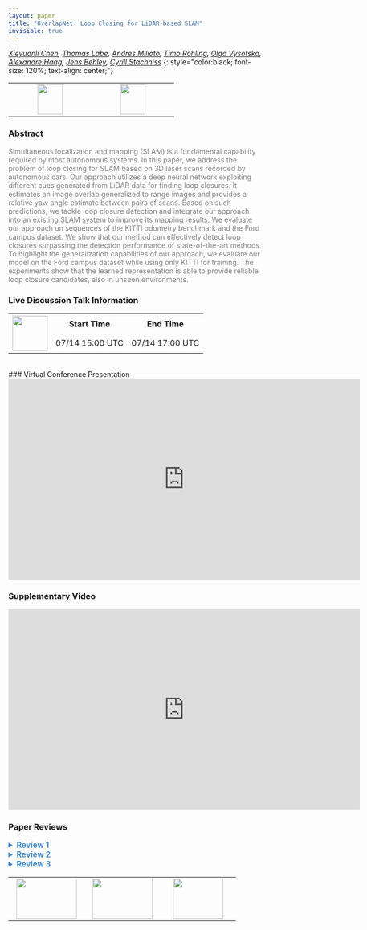 ```yaml
---
layout: paper
title: "OverlapNet: Loop Closing for LiDAR-based SLAM"
invisible: true
---
```

*[Xieyuanli Chen](https://www.ipb.uni-bonn.de/people/xieyuanli-chen/),  [Thomas Läbe](https://www.ipb.uni-bonn.de/people/thomas-laebe/),  [Andres Milioto](https://www.ipb.uni-bonn.de/people/andres-milioto/),  [Timo Röhling](https://www.ipb.uni-bonn.de/people/timo-rohling/), [Olga Vysotska](http://), [Alexandre Haag](http://),  [Jens Behley](https://www.ipb.uni-bonn.de/people/jens-behley/),  [Cyrill Stachniss](https://www.ipb.uni-bonn.de/people/cyrill-stachniss/)*
{: style="color:black; font-size: 120%; text-align: center;"}

<table width="30%"> <tr>
<td style="width: 20%; text-align: center;"><a href="http://www.roboticsproceedings.org/rss16/p009.pdf"><img src="{{ site.baseurl }}/images/paper_link.png"
width = "50"  height = "60"/> </a> </td>

<td style="width: 20%; text-align: center;"><a href="https://github.com/PRBonn/OverlapNet"><img src="{{ site.baseurl }}/images/software_link.png"
width = "50"  height = "60"/> </a> </td>

</tr></table>

### Abstract
<html><p style="color:gray; font-size: 100%; text-align: justified;">
Simultaneous localization and mapping (SLAM) is a fundamental capability required by most autonomous systems. In this paper, we address the problem of loop closing for SLAM based on 3D laser scans recorded by autonomous cars. Our approach utilizes a deep neural network exploiting different cues generated from LiDAR data for finding loop closures. It estimates an image overlap generalized to range images and provides a relative yaw angle estimate between pairs of scans. Based on such predictions, we tackle loop closure detection and integrate our approach into an existing SLAM system to improve its mapping results. We evaluate our approach on sequences of the KITTI odometry benchmark and the Ford campus dataset. We show that our method can effectively detect loop closures surpassing the detection performance of state-of-the-art methods. To highlight the generalization capabilities of our approach, we evaluate our model on the Ford campus dataset while using only KITTI for training. The experiments show that the learned representation is able to provide reliable loop closure candidates, also in unseen environments.
</p></html>

### Live Discussion Talk Information
<html>
<table width="50%">
<tr> <th rowspan="2"><a href="https://pheedloop.com/rss2020/virtual/"><img src="{{ site.baseurl }}/images/pheedloop_link.png" width = "70"  height = "70"/> </a> </th> <th> Start Time </th> <th> End Time </th> </tr>
<tr> <td> 07/14 15:00 UTC </td><td> 07/14 17:00 UTC </td></tr>
</table> <br> </html>
### Virtual Conference Presentation
<iframe width="700" height="400" src="https://www.youtube.com/embed/t3TF4mwp6ho" frameborder="0" allow="accelerometer; autoplay; encrypted-media; gyroscope; picture-in-picture" allowfullscreen></iframe>

### Supplementary Video
<iframe width="700" height="400" src="https://www.youtube.com/embed/YTfliBco6aw " frameborder="0" allow="accelerometer; autoplay; encrypted-media; gyroscope; picture-in-picture" allowfullscreen></iframe>

### Paper Reviews
<details><summary style="font-size:110%; color:#438BCA; cursor: pointer;"><b> Review 1</b></summary>
<p style="color:gray; font-size: 100%; text-align: justified; white-space: pre-line">
This paper proposes an interesting solution to loop closure detection in 3D range data. It is very clearly written and generally easy to follow. The reported results are significant, with high recall rates and accurate angle and position estimates, in what appears to be a competitive run-time. I appreciate that you perform ablation studies and compare to different input modalities (Table V) and different variants (Table III).

The related work section is mostly relevant and complete. However, I would recommend to also relate to recent work on learning-based place recognition of Sun et al. (Li Sun et al., "Localising Faster: Efficient and precise lidar-based robot localisation in large-scale environments", ICRA 2020, 	arXiv:2003.01875) Furthermore, I think that the claim that methods using handcrafted features are "therefore often scene-specific" needs to be better substantiated. Can you cite evidence that they do not generalise to different environments? In particular, your evaluation is on two similar urban datasets, so I think you cannot claim that OverlapNet is less scene specific without further substantiation.

In Sec III-A you state that overlap percentage may be a better measure of loop closure than using the estimated spatial distance. This is certainly true, and is also the rationale for the many appearance-based methods (that you also cite in Sec II).

In Fig 3, I was surprised to see that there is not even a local maximum at the correct position in (a). Could you please clarify why that is so?

Regarding the comparison to learning-based methods (OREOS) it would be interesting to see not only KITTI sequence 00, but also other experiments from the OREOS paper; e.g., the NCLT dataset. 

As you also state in the paper, it appears that it is the use of additional sensor modalities that gives the greatest benefits for OverlapNet. Looking at the results in Tables IV and V, the depth-only OverlapNet has similar performance as OREOS (and higher variance in the yaw estimate) and lower than the method of Sun et al. (above). This is an interesting conclusion.
Looking at the results for geometry only (and using prior pose information), the difference between OverlapNet and the baselines is not significant. The precision/recall curves for the Ford dataset in Fig 5b are indistinguishable ("ours", M2DP, and "histogram"), and rather close for KITTI (5a). In Table II, the numbers are also nearly indistinguishable.

In Fig 7, what are the precision rates? (Reporting recall without precision is not very informative.)

Regarding the execution time, please clarify if the reported 630/550 ms is for the whole dataset, and what the processing time is as a function of map size.

Minor edits/typos:
1) Below eq (3): misformed sentence "using the maximum overall these overlaps"
2) Fig 3(c): "Groud" -> "Ground"
3) "the most 100 recent scans" -> "the 100 most recent scans"
4) Check capitalisation in the reference list ("Pointnetvlad")
5) Some arXiv URLs are missing in the reference list.

</p> </details>

<details><summary style="font-size:110%; color:#438BCA; cursor: pointer;"><b> Review 2</b></summary>
<p style="color:gray; font-size: 100%; text-align: justified; white-space: pre-line">
The paper presents an interesting new technique for estimating the overlap of 3D lidar scans.  This is an important problem for localization of automated vehicles in urban and suburban environment, and is made challenging due to the highly dynamic nature of these scenes, and susceptibility for aliasing due to many urban roads and intersections looking alike (e.g. Manhattan road layouts).  The new method provides good initializations for ICP and integrates readily with pose graph optimization, yielding a capable system. Strong results are obtained for Kitti and impressively the technique operates successfully on the Ford campus dataset without retraining.

The paper is written very clearly and conveys strong technical strength, with novel insights in the design of the Siamese network and the use of the spherical projection representation for lidar scan matching to achieve a lightweight approach. 

The paper has an extensive evaluation and this is one of the strengths of the paper.  Each claim for the new technique is carefully buttressed with appropriate experimental results, including strong precision-recall curves, comparison against other methods, interesting qualitative results and a careful analysis of the yaw estimation errors and ICP registration errors. 

(A minor point, I'm a little surprised that the Kitti yaw estimation errors are as high as 20 degrees for the lower overlap percentage while only as high as 5 degrees for the Ford campus data set, this must be a property of one data set vs. the other?)

The figures and tables are all prepared with great care, and the video is nicely done.  

It would be ideal to see how this technique worked in a true Manhattan-style environment (larger-scale map with repetitive grid-structure) and to see how it degrades when the aliasing is really bad (e.g. nested turns around and around parallel and perpendicular linear city blocks). 
</p> </details>

<details><summary style="font-size:110%; color:#438BCA; cursor: pointer;"><b> Review 3</b></summary>
<p style="color:gray; font-size: 100%; text-align: justified; white-space: pre-line">
The work takes a step toward removing the need for using state estimates in place recognition. I subscribe to the idea and do think SLAM approaches that rely on the current estimate and geometric nearest neighbor search, despite impressive results, are not a true general solution to the problem. This is simply due to the fact that if the drift is large, the algorithm is doomed to fail. In contrast, the detection of a match between two frames, here using LIDAR, has a better chance of adding useful loop-closures to the SLAM graph.

My main concern is the claim of 3D SLAM which is not verified. The datasets and results are for cars. Therefore, estimating the relative yaw angle is sufficient to have a good result in ICP. I expect the method to be useful for a more general 3D SLAM problem where all motion axes are excited, but the paper claims it without showing it. But of course, the 3D LIDAR data is processed as input and name can be used anyway. 

I'm also interested in seeing the side views of Figure 6. Is the height estimation as good as the top view?
</p> </details>

<table width="100%"><tr><td style="width: 30%; text-align: center;"><a href="{{ site.baseurl }}/program/papers/8"> <img src="{{ site.baseurl }}/images/previous_icon.png" width = "120"  height = "80"/> </a> </td>

<td style="width: 30%; text-align: center;"><a href="{{ site.baseurl }}/program/papers"> <img src="{{ site.baseurl }}/images/overview_icon.png" width = "120"  height = "80"/> </a> </td> 

<td style="width: 30%; text-align: center;"><a href="{{ site.baseurl }}/program/papers/10"> <img src="{{ site.baseurl }}/images/next_icon.png" width = "100"  height = "80"/> </a> </td> 

</tr></table>

